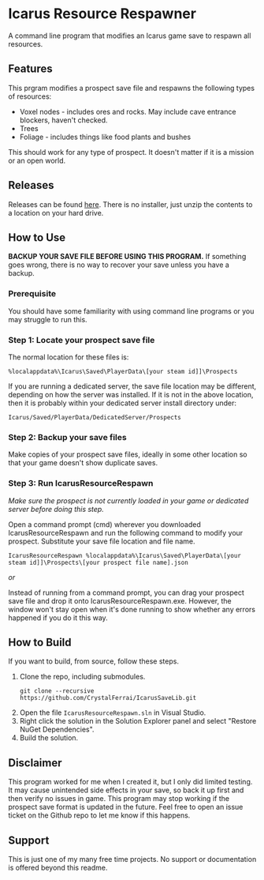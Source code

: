 # Icarus Resource Respawner

A command line program that modifies an Icarus game save to respawn all resources.

## Features

This prgram modifies a prospect save file and respawns the following types of resources:
* Voxel nodes - includes ores and rocks. May include cave entrance blockers, haven't checked.
* Trees
* Foliage - includes things like food plants and bushes

This should work for any type of prospect. It doesn't matter if it is a mission or an open world.

## Releases

Releases can be found [here](https://github.com/CrystalFerrai/IcarusResourceRespawn/releases). There is no installer, just unzip the contents to a location on your hard drive.

## How to Use

**BACKUP YOUR SAVE FILE BEFORE USING THIS PROGRAM.** If something goes wrong, there is no way to recover your save unless you have a backup.

### Prerequisite
You should have some familiarity with using command line programs or you may struggle to run this.

### Step 1: Locate your prospect save file
The normal location for these files is:
```
%localappdata%\Icarus\Saved\PlayerData\[your steam id]]\Prospects
```

If you are running a dedicated server, the save file location may be different, depending on how the server was installed. If it is not in the above location, then it is probably within your dedicated server install directory under:
```
Icarus/Saved/PlayerData/DedicatedServer/Prospects
```

### Step 2: Backup your save files
Make copies of your prospect save files, ideally in some other location so that your game doesn't show duplicate saves.

### Step 3: Run IcarusResourceRespawn
_Make sure the prospect is not currently loaded in your game or dedicated server before doing this step._

Open a command prompt (cmd) wherever you downloaded IcarusResourceRespawn and run the following command to modify your prospect. Substitute your save file location and file name.
```
IcarusResourceRespawn %localappdata%\Icarus\Saved\PlayerData\[your steam id]]\Prospects\[your prospect file name].json
```

_or_

Instead of running from a command prompt, you can drag your prospect save file and drop it onto IcarusResourceRespawn.exe. However, the window won't stay open when it's done running to show whether any errors happened if you do it this way.

## How to Build

If you want to build, from source, follow these steps.
1. Clone the repo, including submodules.
    ```
    git clone --recursive https://github.com/CrystalFerrai/IcarusSaveLib.git
    ```
2. Open the file `IcarusResourceRespawn.sln` in Visual Studio.
3. Right click the solution in the Solution Explorer panel and select "Restore NuGet Dependencies".
4. Build the solution.

## Disclaimer

This program worked for me when I created it, but I only did limited testing. It may cause unintended side effects in your save, so back it up first and then verify no issues in game. This program may stop working if the prospect save format is updated in the future. Feel free to open an issue ticket on the Github repo to let me know if this happens.

## Support

This is just one of my many free time projects. No support or documentation is offered beyond this readme.
